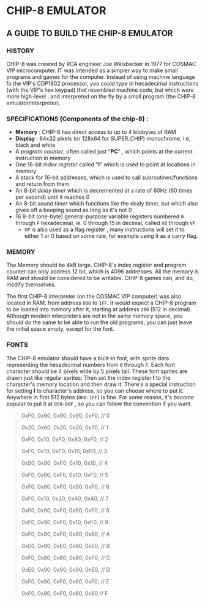 # CHIP-8 EMULATOR

## A GUIDE TO BUILD THE CHIP-8 EMULATOR

### HISTORY

CHIP-8 was created by RCA engineer Joe Weisbecker in 1977 for COSMAC VIP microcomputer. IT was intended as a simpler way to make small programs and games for the computer. Instead of using machine language fo the VIP's CDP1802 processor, you could type in hecadecimal instructions (with the VIP's hex keypad) that resembled machine code, but which were more high-level , and interpreted on the fly by a small program (the CHIP-8 emulator/interpreter).

### SPECIFICATIONS (Components of the chip-8) :

- **Memory** : CHIP-8 has direct access to up to 4 kilobytes of RAM
- **Display** : 64x32 pixels (or 128x64 for SUPER_CHIP) monochrome, i.e, black and white
- A _program counter_, often called just "**PC**" , which points at the current instruction in memory
- One 16-bit _index register_ called "**I**" which is used to point at locations in memory
- A stack for 16-bit addresses, which is used to call subroutines/functions and return from them
- An 8-bit _delay timer_ which is decremented at a rate of 60Hz (60 times per second) until it reaches 0
- An 8-bit _sound timer_ which functions like the dealy timer, but which also gives off a beeping sound as long as it's not 0
- 16 8-bit (one-byte) general-purpose variable registers numbered `0` through `F` hexadecimal, ie. 0 through 15 in decimal, called `V0` through `VF`
  - `VF` is also used as a flag register , many instructions will set it to either 1 or 0 based on some rule, for example using it as a carry flag.

### MEMORY

The Memory should be 4kB large. CHIP-8's index register and program counter can only address 12 bit, which is 4096 addresses.
All the memory is RAM and should be considered to be writable. CHIP-8 games can, and do, modify themselves.

The first CHIP-8 interpreter (on the COSMAC VIP computer) was also located in RAM, from address `000` to `1FF`. It would expect a CHIP-8 program to be loaded into memory after it, starting at address `200` (512 in decimal). Although modern interpreters are not in the same memory space, you should do the same to be able to run the old programs; you can just leave the initial space empty, except for the font.

### FONTS

The CHIP-8 emulator should have a built-in font, with sprite data representing the hexadecimal numbers from `0` through `F`. Each font character should be 4 pixels wide by 5 pixels tall. These font sprites are drawn just like regular sprites: Then set the index register **I** to the character's memory location and then draw it.
There's a special instruction for setting **I** to character's address, so you can choose where to put it. Anywhere in first 512 bytes (`000-1FF`) is fine.
For some reason, it's become popular to put it at `050-09F` , so you can follow the convention if you want.

> 0xF0, 0x90, 0x90, 0x90, 0xF0, // 0
>
> 0x20, 0x60, 0x20, 0x20, 0x70, // 1
>
> 0xF0, 0x10, 0xF0, 0x80, 0xF0, // 2
>
> 0xF0, 0x10, 0xF0, 0x10, 0xF0, // 3
>
> 0x90, 0x90, 0xF0, 0x10, 0x10, // 4
>
> 0xF0, 0x80, 0xF0, 0x10, 0xF0, // 5
>
> 0xF0, 0x80, 0xF0, 0x90, 0xF0, // 6
>
> 0xF0, 0x10, 0x20, 0x40, 0x40, // 7
>
> 0xF0, 0x90, 0xF0, 0x90, 0xF0, // 8
>
> 0xF0, 0x90, 0xF0, 0x10, 0xF0, // 9
>
> 0xF0, 0x90, 0xF0, 0x90, 0x90, // A
>
> 0xE0, 0x90, 0xE0, 0x90, 0xE0, // B
>
> 0xF0, 0x80, 0x80, 0x80, 0xF0, // C
>
> 0xE0, 0x90, 0x90, 0x90, 0xE0, // D
>
> 0xF0, 0x80, 0xF0, 0x80, 0xF0, // E
>
> 0xF0, 0x80, 0xF0, 0x80, 0x80 // F
